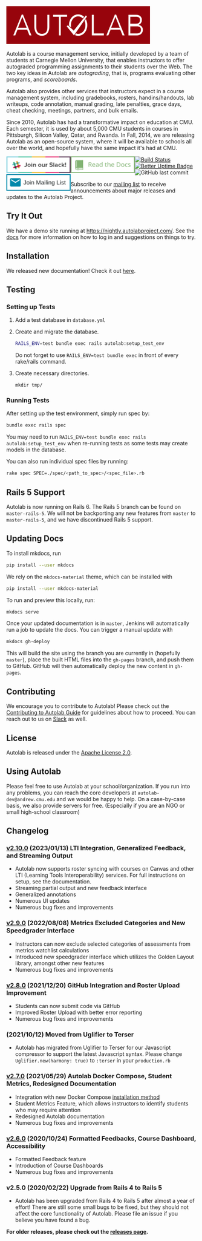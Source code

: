 <a href="https://autolabproject.com">
  <img src="public/images/autolab_banner.svg" width="380px" height="100px">
</a>

Autolab is a course management service, initially developed by a team of students at Carnegie Mellon University, that enables instructors to offer autograded programming assignments to their students over the Web. The two key ideas in Autolab are *autograding*, that is, programs evaluating other programs, and *scoreboards*.

Autolab also provides other services that instructors expect in a course management system, including gradebooks, rosters, handins/handouts, lab writeups, code annotation, manual grading, late penalties, grace days, cheat checking, meetings, partners, and bulk emails.

Since 2010, Autolab has had a transformative impact on education at CMU. Each semester, it is used by about 5,000 CMU students in courses in Pittsburgh, Silicon Valley, Qatar, and Rwanda. In Fall, 2014, we are releasing Autolab as an open-source system, where it will be available to schools all over the world, and hopefully have the same impact it's had at CMU.


<p>
<a href="https://join.slack.com/t/autolab/shared_invite/zt-1maodn5ti-jdLHUnm5sZkuLn4PJNaTbw" style="float:left">
  <img src="public/images/join_slack.svg" width="170px" height="44px">
</a>

<a href="https://docs.autolabproject.com/" style="float:left">
  <img src="public/images/read_the_docs.svg" width="170px" height="44px">
</a>

<a href="https://groups.google.com/g/autolabproject" style="float:left">
 <img src="public/images/mailing_list.svg" width="170px" height="44px">
</a>
</p>

[![Build Status](http://autolab-d01.club.cc.cmu.edu:8080/buildStatus/icon?job=autolab+demosite)](http://autolab-d01.club.cc.cmu.edu:8080/job/autolab%20demosite/)
[![Better Uptime Badge](https://betteruptime.com/status-badges/v1/monitor/95ro.svg)](https://betteruptime.com/?utm_source=status_badge)
![GitHub last commit](https://img.shields.io/github/last-commit/autolab/Autolab)

Subscribe to our [mailing list](https://groups.google.com/g/autolabproject) to receive announcements about major releases and updates to the Autolab Project.

## Try It Out
We have a demo site running at https://nightly.autolabproject.com/. See the [docs](https://docs.autolabproject.com/#demonstration-site) for more information on how to log in and suggestions on things to try.

## Installation

We released new documentation! Check it out [here](https://docs.autolabproject.com).

## Testing

### Setting up Tests

1. Add a test database in `database.yml`

2. Create and migrate the database.
	```sh
	RAILS_ENV=test bundle exec rails autolab:setup_test_env
	```
   Do not forget to use `RAILS_ENV=test bundle exec` in front of every rake/rails command.

3. Create necessary directories.

	```
	mkdir tmp/
	```

### Running Tests

After setting up the test environment, simply run spec by:

```sh
bundle exec rails spec
```

You may need to run `RAILS_ENV=test bundle exec rails autolab:setup_test_env` when re-running tests as some tests
may create models in the database.

You can also run individual spec files by running:

```sh
rake spec SPEC=./spec/<path_to_spec>/<spec_file>.rb
```

## Rails 5 Support
Autolab is now running on Rails 6. The Rails 5 branch can be found on `master-rails-5`. 
We will not be backporting any new features from `master` to `master-rails-5`, and we have discontinued Rails 5 support.

## Updating Docs
To install mkdocs, run
```bash
pip install --user mkdocs
```

We rely on the `mkdocs-material` theme, which can be installed with
```bash
pip install --user mkdocs-material
```

To run and preview this locally, run:

```bash
mkdocs serve
```

Once your updated documentation is in `master`, Jenkins will automatically run a job to update the docs. You can trigger a manual update with

```bash
mkdocs gh-deploy
```

This will build the site using the branch you are currently in (hopefully `master`), place the built HTML files into the `gh-pages` branch, and push them to GitHub. GitHub will then automatically deploy the new content in `gh-pages`.

## Contributing

We encourage you to contribute to Autolab! Please check out the
[Contributing to Autolab Guide](https://github.com/autolab/Autolab/blob/master/CONTRIBUTING.md) for guidelines about how to proceed. You can reach out to us on [Slack](https://join.slack.com/t/autolab/shared_invite/zt-1maodn5ti-jdLHUnm5sZkuLn4PJNaTbw) as well.

## License

Autolab is released under the [Apache License 2.0](http://opensource.org/licenses/Apache-2.0).

## Using Autolab

Please feel free to use Autolab at your school/organization. If you run into any problems, you can reach the core developers at `autolab-dev@andrew.cmu.edu` and we would be happy to help. On a case-by-case basis, we also provide servers for free. (Especially if you are an NGO or small high-school classroom)


## Changelog
### [v2.10.0](https://github.com/autolab/Autolab/releases/tag/v2.10.0) (2023/01/13) LTI Integration, Generalized Feedback, and Streaming Output
- Autolab now supports roster syncing with courses on Canvas and other LTI (Learning Tools Interoperability) services. For full instructions on setup, see the documentation.
- Streaming partial output and new feedback interface
- Generalized annotations
- Numerous UI updates
- Numerous bug fixes and improvements

### [v2.9.0](https://github.com/autolab/Autolab/releases/tag/v2.9.0) (2022/08/08) Metrics Excluded Categories and New Speedgrader Interface
- Instructors can now exclude selected categories of assessments from metrics watchlist calculations
- Introduced new speedgrader interface which utilizes the Golden Layout library, amongst other new features
- Numerous bug fixes and improvements

### [v2.8.0](https://github.com/autolab/Autolab/releases/tag/v2.8.0) (2021/12/20) GitHub Integration and Roster Upload Improvement
- Students can now submit code via GitHub
- Improved Roster Upload with better error reporting
- Numerous bug fixes and improvements

### (2021/10/12) Moved from Uglifier to Terser
- Autolab has migrated from Uglifier to Terser for our Javascript compressor to support the latest Javascript syntax. Please change `Uglifier.new(harmony: true)` to `:terser` in your `production.rb`

### [v2.7.0](https://github.com/autolab/Autolab/releases/tag/v2.7.0) (2021/05/29) Autolab Docker Compose, Student Metrics, Redesigned Documentation
- Integration with new Docker Compose [installation method](https://github.com/autolab/docker)
- Student Metrics Feature, which allows instructors to identify students who may require attention
- Redesigned Autolab documentation
- Numerous bug fixes and improvements

### [v2.6.0](https://github.com/autolab/Autolab/releases/tag/v2.6.0) (2020/10/24) Formatted Feedbacks, Course Dashboard, Accessibility
- Formatted Feedback feature
- Introduction of Course Dashboards
- Numerous bug fixes and improvements

### v2.5.0 (2020/02/22) Upgrade from Rails 4 to Rails 5
- Autolab has been upgraded from Rails 4 to Rails 5 after almost a year of effort! There are still some small
bugs to be fixed, but they should not affect the core functionality of Autolab. Please file an issue if you believe
you have found a bug.

**For older releases, please check out the [releases page](https://github.com/autolab/Autolab/releases).**
